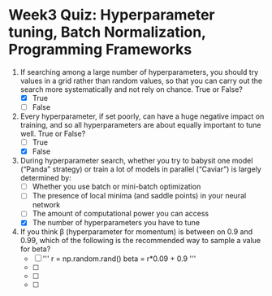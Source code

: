 # Week3 Quiz: Hyperparameter tuning, Batch Normalization, Programming Frameworks

1. If searching among a large number of hyperparameters, you should try values in a grid rather than random values, so that you can carry out the search more systematically and not rely on chance. True or False?
   - [x] True
   - [ ] False

2. Every hyperparameter, if set poorly, can have a huge negative impact on training, and so all hyperparameters are about equally important to tune well. True or False?
   - [ ] True
   - [x] False

3. During hyperparameter search, whether you try to babysit one model (“Panda” strategy) or train a lot of models in parallel (“Caviar”) is largely determined by:
   - [ ] Whether you use batch or mini-batch optimization
   - [ ] The presence of local minima (and saddle points) in your neural network
   - [ ] The amount of computational power you can access
   - [x] The number of hyperparameters you have to tune

4. If you think β (hyperparameter for momentum) is between on 0.9 and 0.99, which of the following is the recommended way to sample a value for beta?
   - [ ] ''' r = np.random.rand()
             beta = r*0.09 + 0.9 
         '''
   - [ ]
   - [ ]
   - [ ]
